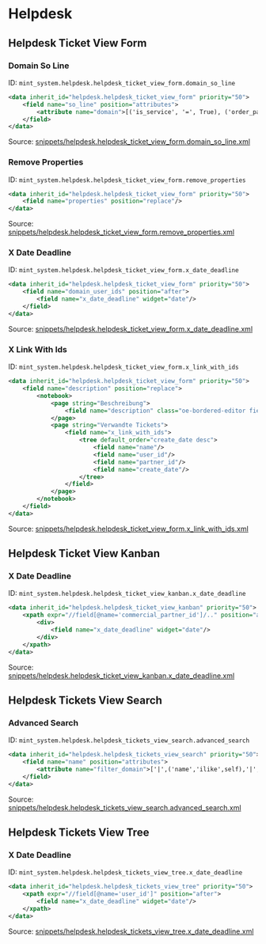 # Helpdesk

## Helpdesk Ticket View Form

### Domain So Line

ID: `mint_system.helpdesk.helpdesk_ticket_view_form.domain_so_line`

```xml
<data inherit_id="helpdesk.helpdesk_ticket_view_form" priority="50">
    <field name="so_line" position="attributes">
        <attribute name="domain">[('is_service', '=', True), ('order_partner_id', 'child_of', parent.commercial_partner_id), ('is_expense', '=', False), ('state', 'in', ['sale'])]</attribute>
    </field>
</data>

```

Source: [snippets/helpdesk.helpdesk_ticket_view_form.domain_so_line.xml](https://github.com/Mint-System/Odoo-Build/tree/main/snippets/helpdesk.helpdesk_ticket_view_form.domain_so_line.xml)

### Remove Properties

ID: `mint_system.helpdesk.helpdesk_ticket_view_form.remove_properties`

```xml
<data inherit_id="helpdesk.helpdesk_ticket_view_form" priority="50">
    <field name="properties" position="replace"/>
</data>

```

Source: [snippets/helpdesk.helpdesk_ticket_view_form.remove_properties.xml](https://github.com/Mint-System/Odoo-Build/tree/main/snippets/helpdesk.helpdesk_ticket_view_form.remove_properties.xml)

### X Date Deadline

ID: `mint_system.helpdesk.helpdesk_ticket_view_form.x_date_deadline`

```xml
<data inherit_id="helpdesk.helpdesk_ticket_view_form" priority="50">
    <field name="domain_user_ids" position="after">
        <field name="x_date_deadline" widget="date"/>
    </field>
</data>

```

Source: [snippets/helpdesk.helpdesk_ticket_view_form.x_date_deadline.xml](https://github.com/Mint-System/Odoo-Build/tree/main/snippets/helpdesk.helpdesk_ticket_view_form.x_date_deadline.xml)

### X Link With Ids

ID: `mint_system.helpdesk.helpdesk_ticket_view_form.x_link_with_ids`

```xml
<data inherit_id="helpdesk.helpdesk_ticket_view_form" priority="50">
    <field name="description" position="replace">
        <notebook>
            <page string="Beschreibung">
                <field name="description" class="oe-bordered-editor field_description" placeholder="Description of the ticket..."/>
            </page>
            <page string="Verwandte Tickets">
                <field name="x_link_with_ids">
                    <tree default_order="create_date desc">
                        <field name="name"/>
                        <field name="user_id"/>
                        <field name="partner_id"/>
                        <field name="create_date"/>
                    </tree>
                </field>
            </page>
        </notebook>
    </field>
</data>

```

Source: [snippets/helpdesk.helpdesk_ticket_view_form.x_link_with_ids.xml](https://github.com/Mint-System/Odoo-Build/tree/main/snippets/helpdesk.helpdesk_ticket_view_form.x_link_with_ids.xml)

## Helpdesk Ticket View Kanban

### X Date Deadline

ID: `mint_system.helpdesk.helpdesk_ticket_view_kanban.x_date_deadline`

```xml
<data inherit_id="helpdesk.helpdesk_ticket_view_kanban" priority="50">
    <xpath expr="//field[@name='commercial_partner_id']/.." position="after">
        <div>
            <field name="x_date_deadline" widget="date"/>
        </div>
    </xpath>
</data>

```

Source: [snippets/helpdesk.helpdesk_ticket_view_kanban.x_date_deadline.xml](https://github.com/Mint-System/Odoo-Build/tree/main/snippets/helpdesk.helpdesk_ticket_view_kanban.x_date_deadline.xml)

## Helpdesk Tickets View Search

### Advanced Search

ID: `mint_system.helpdesk.helpdesk_tickets_view_search.advanced_search`

```xml
<data inherit_id="helpdesk.helpdesk_tickets_view_search" priority="50">
    <field name="name" position="attributes">
        <attribute name="filter_domain">['|',('name','ilike',self),'|',('ticket_ref','ilike',self),('description','ilike',self)]</attribute>
    </field>
</data>
```

Source: [snippets/helpdesk.helpdesk_tickets_view_search.advanced_search.xml](https://github.com/Mint-System/Odoo-Build/tree/main/snippets/helpdesk.helpdesk_tickets_view_search.advanced_search.xml)

## Helpdesk Tickets View Tree

### X Date Deadline

ID: `mint_system.helpdesk.helpdesk_tickets_view_tree.x_date_deadline`

```xml
<data inherit_id="helpdesk.helpdesk_tickets_view_tree" priority="50">
    <xpath expr="//field[@name='user_id']" position="after">
        <field name="x_date_deadline" widget="date"/>
    </xpath>
</data>

```

Source: [snippets/helpdesk.helpdesk_tickets_view_tree.x_date_deadline.xml](https://github.com/Mint-System/Odoo-Build/tree/main/snippets/helpdesk.helpdesk_tickets_view_tree.x_date_deadline.xml)
